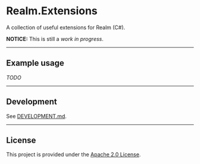 # Realm.Extensions
A collection of useful extensions for Realm (C#).

**NOTICE:** This is still a _work in progress_.

---

## Example usage

_TODO_

---

## Development

See [DEVELOPMENT.md](https://github.com/Didstopia/Realm.Extensions/blob/master/DEVELOPMENT.md).

---

## License

This project is provided under the [Apache 2.0 License](https://github.com/Didstopia/Realm.Extensions/blob/master/LICENSE.md).
